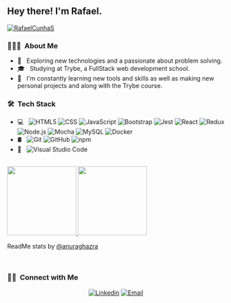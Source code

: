 <h2> Hey there! I'm Rafael.</h2> <a href="https://www.codewars.com/users/RafaelCunhaS" target="blank"><img align="center" src="https://www.codewars.com/users/RafaelCunhaS/badges/small" alt="RafaelCunhaS" /></a>

<h3> 👨🏻‍💻 &nbsp;About Me </h3>

- 🔭 &nbsp; Exploring new technologies and a passionate about problem solving.
- 🎓 &nbsp; Studying at Trybe, a FullStack web development school.
- 🌱 &nbsp; I'm constantly learning new tools and skills as well as making new personal projects and along with the Trybe course.

<h3> 🛠 &nbsp;Tech Stack</h3>

- 💻 &nbsp;
  ![HTML5](https://img.shields.io/badge/-HTML5-333333?style=flat&logo=HTML5)
  ![CSS](https://img.shields.io/badge/-CSS-333333?style=flat&logo=CSS3&logoColor=1572B6)
  ![JavaScript](https://img.shields.io/badge/-JavaScript-333333?style=flat&logo=javascript)
  ![Bootstrap](https://img.shields.io/badge/-Bootstrap-333333?style=flat&logo=bootstrap&logoColor=563D7C)
  ![Jest](https://img.shields.io/badge/-Jest-333333?style=flat&logo=jest&logoColor=99424F)
  ![React](https://img.shields.io/badge/-React-333333?style=flat&logo=react)
  ![Redux](https://img.shields.io/badge/-Redux-333333?style=flat&logo=redux&logoColor=764ABC)
  ![Node.js](https://img.shields.io/badge/-Node.js-333333?style=flat&logo=node.js&logoColor=215732)
  ![Mocha](https://img.shields.io/badge/-Mocha-333333?style=flat&logo=mocha&logoColor=for-the-badge)
  ![MySQL](https://img.shields.io/badge/-MySQL-333333?style=flat&logo=MySQL&logoColor=00758F)
  ![Docker](https://img.shields.io/badge/-Docker-333333?style=flat&logo=docker&logoColor=0db7ed)
- 🛢 &nbsp;
  ![Git](https://img.shields.io/badge/-Git-333333?style=flat&logo=git)
  ![GitHub](https://img.shields.io/badge/-GitHub-333333?style=flat&logo=github)
  ![npm](https://img.shields.io/badge/-npm-333333?style=flat&logo=npm)
- 🔧 &nbsp;
  ![Visual Studio Code](https://img.shields.io/badge/-Visual%20Studio%20Code-333333?style=flat&logo=visual-studio-code&logoColor=007ACC)

<br/>

<a href="https://github.com/RafaelCunhaS">
  <img height="160em" src="https://github-readme-stats.vercel.app/api?username=RafaelCunhaS&theme=dracula&show_icons=true&layout=compact" />
  <img height="160em" src="https://github-readme-stats.vercel.app/api/top-langs/?username=RafaelCunhaS&theme=dracula&layout=compact" />
</a>
<p align="left">
  ReadMe stats by 
  <a href="https://github.com/anuraghazra/github-readme-stats"> @anuraghazra</a>
</p>
<br/>

<h3> 🤝🏻 &nbsp;Connect with Me </h3>

<p align="center">
<a href="https://www.linkedin.com/in/rafaelcunhas"><img alt="Linkedin" src="https://img.shields.io/badge/Linkedin-Rafael Santos-blue?style=flat-square&logo=linkedin&logoColor=0e76a8"></a>
<a href="mailto:rafaelcs_94@hotmail.com"><img alt="Email" src="https://img.shields.io/badge/Email-rafaelcs_94@hotmail.com-blue?style=flat-square&logo=hotmail"></a>
</p>
